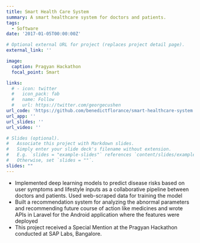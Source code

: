 ```yaml
---
title: Smart Health Care System
summary: A smart healthcare system for doctors and patients.
tags:
  - Software
date: '2017-01-05T00:00:00Z'

# Optional external URL for project (replaces project detail page).
external_link: ''

image:
  caption: Pragyan Hackathon
  focal_point: Smart

links:
  # - icon: twitter
  #   icon_pack: fab
  #   name: Follow
  #   url: https://twitter.com/georgecushen
url_code: 'https://github.com/benedictflorance/smart-healthcare-system'
url_app: ''
url_slides: ''
url_video: ''

# Slides (optional).
#   Associate this project with Markdown slides.
#   Simply enter your slide deck's filename without extension.
#   E.g. `slides = "example-slides"` references `content/slides/example-slides.md`.
#   Otherwise, set `slides = ""`.
slides: ""
---
```

- Implemented deep learning models to predict disease risks based on user symptoms and lifestyle inputs as a collaborative pipeline between doctors and patients. Used web-scraped data for training the model
- Built a recommendation system for analyzing the abnormal parameters and recommending future course of action like medicines and wrote APIs in Laravel for the Android application where the features were deployed
- This project received a Special Mention at the Pragyan Hackathon conducted at SAP Labs, Bangalore.


